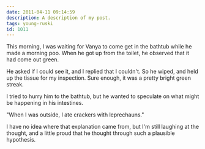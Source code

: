 ```yaml
---
date: 2011-04-11 09:14:59
description: A description of my post.
tags: young-ruski
id: 1011
---
```

This morning, I was waiting for Vanya to come get in the bathtub while he made a morning poo.  When he got up from the toilet, he observed that it had come out green.

He asked if I could see it, and I replied that I couldn't.  So he wiped, and held up the tissue for my inspection.  Sure enough, it was a pretty bright green streak.

I tried to hurry him to the bathtub, but he wanted to speculate on what might be happening in his intestines.

"When I was outside, I ate crackers with leprechauns."

I have no idea where that explanation came from, but I'm still laughing at the thought, and a little proud that he thought through such a plausible hypothesis.